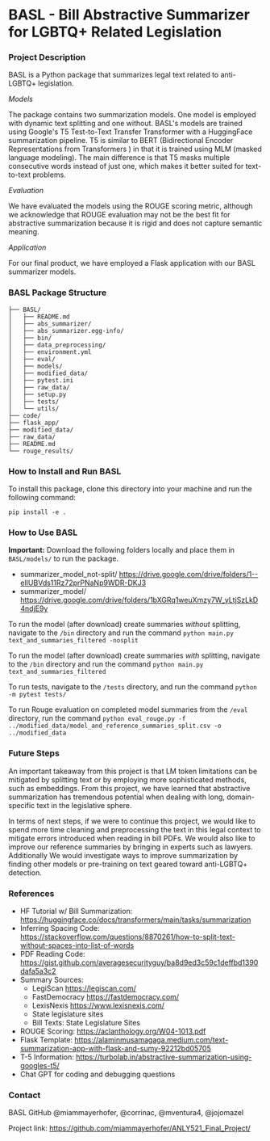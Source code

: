 # BASL - Bill Abstractive Summarizer for LGBTQ+ Related Legislation


### Project Description

BASL is a Python package that summarizes legal text related to anti-LGBTQ+ legislation. 

_Models_

The package contains two summarization models. One model is employed with dynamic text splitting and one without. BASL's models are trained using Google's T5 Test-to-Text Transfer Transformer with a HuggingFace summarization pipeline. T5 is similar to BERT (Bidirectional Encoder Representations from Transformers ) in that it is trained using MLM (masked language modeling). The main difference is that T5 masks multiple consecutive words instead of just one, which makes it better suited for text-to-text problems. 

_Evaluation_ 

We have evaluated the models using the ROUGE scoring metric, although we acknowledge that ROUGE evaluation may not be the best fit for abstractive summarization because it is rigid and does not capture semantic meaning. 

_Application_

For our final product, we have employed a Flask application with our BASL summarizer models. 

### BASL Package Structure

```.
├── BASL/
│   ├── README.md
│   ├── abs_summarizer/
│   ├── abs_summarizer.egg-info/
│   ├── bin/
│   ├── data_preprocessing/
│   ├── environment.yml
│   ├── eval/
│   ├── models/
│   ├── modified_data/
│   ├── pytest.ini
│   ├── raw_data/
│   ├── setup.py
│   ├── tests/
│   └── utils/
├── code/
├── flask_app/
├── modified_data/
├── raw_data/
├── README.md
└── rouge_results/

```

### How to Install and Run BASL

To install this package, clone this directory into your machine and run the following command:

```
pip install -e .
```

### How to Use BASL

**Important:** Download the following folders locally and place them in `BASL/models/` to run the package.

* summarizer_model_not-split/ https://drive.google.com/drive/folders/1--elIUBVds11Rz72prPNaNp9WDR-DKJ3
* summarizer_model/ https://drive.google.com/drive/folders/1bXGRq1weuXmzy7W_yLtjSzLkD4ndjE9y

To run the model (after download) create summaries *without* splitting, navigate to the `/bin` directory and run the command `python main.py text_and_summaries_filtered -nosplit`

To run the model (after download) create summaries *with* splitting, navigate to the `/bin` directory and run the command `python main.py text_and_summaries_filtered`

To run tests, navigate to the `/tests` directory, and run the command `python -m pytest tests/`

To run Rouge evaluation on completed model summaries from the `/eval` directory, run the command `python eval_rouge.py -f ../modified_data/model_and_reference_summaries_split.csv -o ../modified_data`

### Future Steps 

An important takeaway from this project is that LM token limitations can be mitigated by splitting text or by employing more sophisticated methods, such as embeddings. From this project, we have learned that abstractive summarization has tremendous potential when dealing with long, domain-specific text in the legislative sphere. 

In terms of next steps, if we were to continue this project, we would like to spend more time cleaning and preprocessing the text in this legal context to mitigate errors introduced when reading in bill PDFs. We would also like to improve our reference summaries by bringing in experts such as lawyers. Additionally We would investigate ways to improve summarization by finding other models or pre-training on text geared toward anti-LGBTQ+ detection. 

### References

* HF Tutorial w/ Bill Summarization: https://huggingface.co/docs/transformers/main/tasks/summarization
* Inferring Spacing Code: https://stackoverflow.com/questions/8870261/how-to-split-text-without-spaces-into-list-of-words
* PDF Reading Code: https://gist.github.com/averagesecurityguy/ba8d9ed3c59c1deffbd1390dafa5a3c2
* Summary Sources: 
  * LegiScan https://legiscan.com/
  * FastDemocracy https://fastdemocracy.com/
  * LexisNexis https://www.lexisnexis.com/
  * State legislature sites
  * Bill Texts: State Legislature Sites
* ROUGE Scoring: https://aclanthology.org/W04-1013.pdf
* Flask Template: https://alaminmusamagaga.medium.com/text-summarization-app-with-flask-and-sumy-92212bd05705
* T-5 Information: https://turbolab.in/abstractive-summarization-using-googles-t5/
* Chat GPT for coding and debugging questions

### Contact

BASL GitHub @miammayerhofer, @corrinac, @mventura4, @jojomazel

Project link: https://github.com/miammayerhofer/ANLY521_Final_Project/
